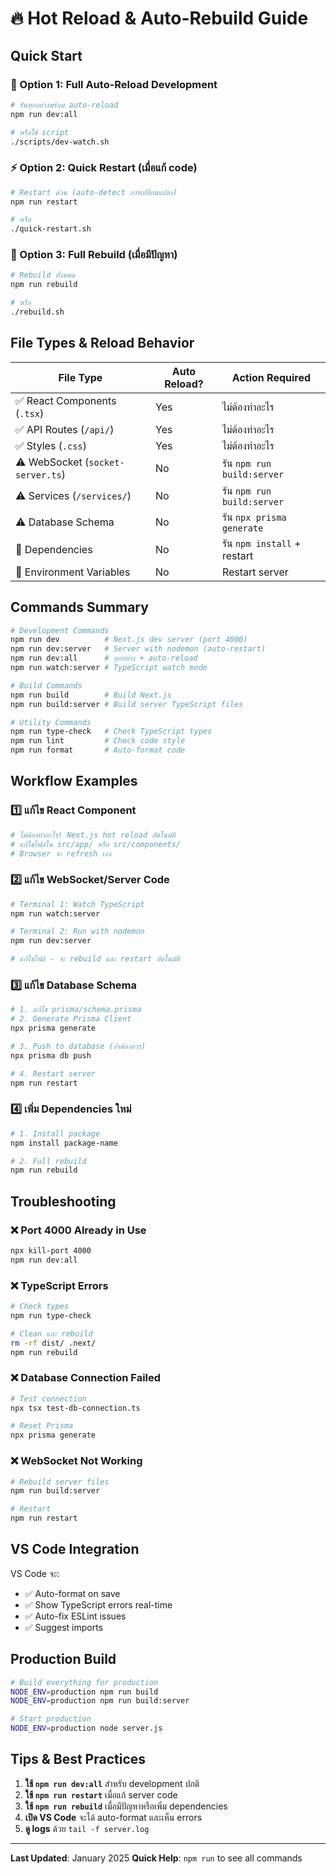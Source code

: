 # 🔥 Hot Reload & Auto-Rebuild Guide

## Quick Start

### 🚀 Option 1: Full Auto-Reload Development
```bash
# รันทุกอย่างพร้อม auto-reload
npm run dev:all

# หรือใช้ script
./scripts/dev-watch.sh
```

### ⚡ Option 2: Quick Restart (เมื่อแก้ code)
```bash
# Restart ด่วน (auto-detect การเปลี่ยนแปลง)
npm run restart

# หรือ
./quick-restart.sh
```

### 🔨 Option 3: Full Rebuild (เมื่อมีปัญหา)
```bash
# Rebuild ทั้งหมด
npm run rebuild

# หรือ
./rebuild.sh
```

## File Types & Reload Behavior

| File Type | Auto Reload? | Action Required |
|-----------|-------------|-----------------|
| ✅ React Components (`.tsx`) | Yes | ไม่ต้องทำอะไร |
| ✅ API Routes (`/api/`) | Yes | ไม่ต้องทำอะไร |
| ✅ Styles (`.css`) | Yes | ไม่ต้องทำอะไร |
| ⚠️ WebSocket (`socket-server.ts`) | No | รัน `npm run build:server` |
| ⚠️ Services (`/services/`) | No | รัน `npm run build:server` |
| ⚠️ Database Schema | No | รัน `npx prisma generate` |
| 🔴 Dependencies | No | รัน `npm install` + restart |
| 🔴 Environment Variables | No | Restart server |

## Commands Summary

```bash
# Development Commands
npm run dev          # Next.js dev server (port 4000)
npm run dev:server   # Server with nodemon (auto-restart)
npm run dev:all      # ทุกอย่าง + auto-reload
npm run watch:server # TypeScript watch mode

# Build Commands
npm run build        # Build Next.js
npm run build:server # Build server TypeScript files

# Utility Commands
npm run type-check   # Check TypeScript types
npm run lint         # Check code style
npm run format       # Auto-format code
```

## Workflow Examples

### 1️⃣ แก้ไข React Component
```bash
# ไม่ต้องทำอะไร! Next.js hot reload อัตโนมัติ
# แก้ไขไฟล์ใน src/app/ หรือ src/components/
# Browser จะ refresh เอง
```

### 2️⃣ แก้ไข WebSocket/Server Code
```bash
# Terminal 1: Watch TypeScript
npm run watch:server

# Terminal 2: Run with nodemon
npm run dev:server

# แก้ไขไฟล์ - จะ rebuild และ restart อัตโนมัติ
```

### 3️⃣ แก้ไข Database Schema
```bash
# 1. แก้ไข prisma/schema.prisma
# 2. Generate Prisma Client
npx prisma generate

# 3. Push to database (ถ้าต้องการ)
npx prisma db push

# 4. Restart server
npm run restart
```

### 4️⃣ เพิ่ม Dependencies ใหม่
```bash
# 1. Install package
npm install package-name

# 2. Full rebuild
npm run rebuild
```

## Troubleshooting

### ❌ Port 4000 Already in Use
```bash
npx kill-port 4000
npm run dev:all
```

### ❌ TypeScript Errors
```bash
# Check types
npm run type-check

# Clean และ rebuild
rm -rf dist/ .next/
npm run rebuild
```

### ❌ Database Connection Failed
```bash
# Test connection
npx tsx test-db-connection.ts

# Reset Prisma
npx prisma generate
```

### ❌ WebSocket Not Working
```bash
# Rebuild server files
npm run build:server

# Restart
npm run restart
```

## VS Code Integration

VS Code จะ:
- ✅ Auto-format on save
- ✅ Show TypeScript errors real-time
- ✅ Auto-fix ESLint issues
- ✅ Suggest imports

## Production Build

```bash
# Build everything for production
NODE_ENV=production npm run build
NODE_ENV=production npm run build:server

# Start production
NODE_ENV=production node server.js
```

## Tips & Best Practices

1. **ใช้ `npm run dev:all`** สำหรับ development ปกติ
2. **ใช้ `npm run restart`** เมื่อแก้ server code
3. **ใช้ `npm run rebuild`** เมื่อมีปัญหาหรือเพิ่ม dependencies
4. **เปิด VS Code** จะได้ auto-format และเห็น errors
5. **ดู logs** ด้วย `tail -f server.log`

---

**Last Updated**: January 2025
**Quick Help**: `npm run` to see all commands